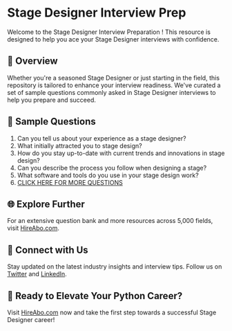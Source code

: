 # Stage Designer Interview Prep

Welcome to the Stage Designer Interview Preparation ! This resource is designed to help you ace your Stage Designer interviews with confidence.

## 🚀 Overview

Whether you're a seasoned Stage Designer or just starting in the field, this repository is tailored to enhance your interview readiness. We've curated a set of sample questions commonly asked in Stage Designer interviews to help you prepare and succeed.

## 📝 Sample Questions

1. Can you tell us about your experience as a stage designer?
2. What initially attracted you to stage design?
3. How do you stay up-to-date with current trends and innovations in stage design?
4. Can you describe the process you follow when designing a stage?
5. What software and tools do you use in your stage design work?
6. [CLICK HERE FOR MORE QUESTIONS](https://hireabo.com/job/6_2_38/Stage%20Designer)

## 🌐 Explore Further

For an extensive question bank and more resources across 5,000 fields, visit [HireAbo.com](https://www.hireabo.com).

## 📱 Connect with Us

Stay updated on the latest industry insights and interview tips. Follow us on [Twitter](https://twitter.com/hireabo) and [LinkedIn](https://www.linkedin.com/in/hire-abo-3609972a8/).

## 🚀 Ready to Elevate Your Python Career?

Visit [HireAbo.com](https://www.hireabo.com) now and take the first step towards a successful Stage Designer career!